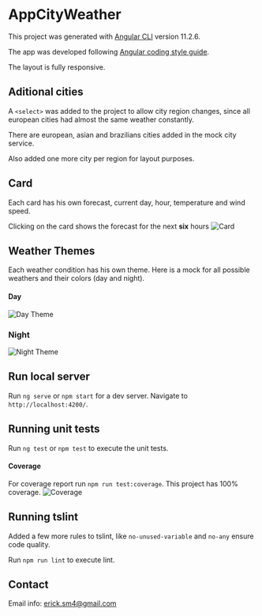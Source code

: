 # AppCityWeather

This project was generated with [Angular CLI](https://github.com/angular/angular-cli) version 11.2.6.

The app was developed following [Angular coding style guide](https://angular.io/guide/styleguide).

The layout is fully responsive.

## Aditional cities
A `<select>` was added to the project to allow city region changes, since all european cities had almost the same weather constantly.

There are european, asian and brazilians cities added in the mock city service.

Also added one more city per region for layout purposes.

## Card
Each card has his own forecast, current day, hour, temperature and wind speed.

Clicking on the card shows the forecast for the next **six** hours
![Card](https://i.ibb.co/tsmRV7X/card.jpg)

## Weather Themes
Each weather condition has his own theme. Here is a mock for all possible weathers and their colors (day and night).

#### Day
![Day Theme](https://i.ibb.co/JqwTNSw/day.jpg)

### Night
![Night Theme](https://i.ibb.co/m0cZPB4/night.jpg)

## Run local server

Run `ng serve` or `npm start` for a dev server. Navigate to `http://localhost:4200/`.

## Running unit tests

Run `ng test` or `npm test` to execute the unit tests.

#### Coverage

For coverage report run `npm run test:coverage`. This project has 100% coverage.
![Coverage](https://i.ibb.co/kKkjT6K/coverage.jpg)

## Running tslint
Added a few more rules to tslint, like `no-unused-variable` and `no-any`  ensure code quality.

Run `npm run lint`  to execute lint.

## Contact
Email info: erick.sm4@gmail.com
